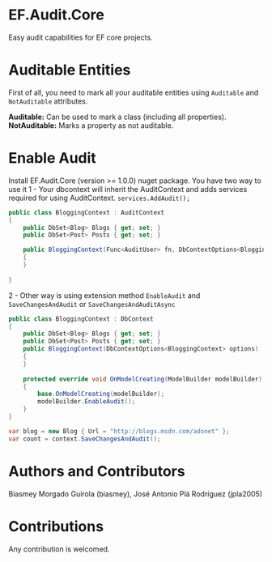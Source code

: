 # EF.Audit.Core

Easy audit capabilities for EF core projects.

Auditable Entities
===================
First of all, you need to mark all your auditable entities using  `Auditable` and  `NotAuditable` attributes.

**Auditable:** Can be used to mark a class (including all properties).
**NotAuditable:** Marks a property as not auditable.

Enable Audit
=============
Install EF.Audit.Core (version >= 1.0.0) nuget package.
You have two way to use it 
1 - Your dbcontext will inherit the AuditContext and adds services required for using AuditContext.
``` services.AddAudit(); ```
  
```csharp
public class BloggingContext : AuditContext
{
    public DbSet<Blog> Blogs { get; set; }
    public DbSet<Post> Posts { get; set; }

    public BloggingContext(Func<AuditUser> fn, DbContextOptions<BloggingContext> options) :base(fn,options)
    {
    }
      
}
```
    
2 - Other way is using extension method `EnableAudit` and `SaveChangesAndAudit` or `SaveChangesAndAuditAsync`
     
```csharp
public class BloggingContext : DbContext
{
    public DbSet<Blog> Blogs { get; set; }
    public DbSet<Post> Posts { get; set; }
    public BloggingContext(DbContextOptions<BloggingContext> options) :base(options)
    {
    }
      
    protected override void OnModelCreating(ModelBuilder modelBuilder)
    {
        base.OnModelCreating(modelBuilder);
        modelBuilder.EnableAudit(); 
    }
} 
```
    
```csharp
var blog = new Blog { Url = "http://blogs.msdn.com/adonet" };
var count = context.SaveChangesAndAudit(); 
```

Authors and Contributors
========================
Biasmey Morgado Guirola (biasmey), 
José Antonio Plá Rodríguez (jpla2005)

Contributions
=============
Any contribution is welcomed.

